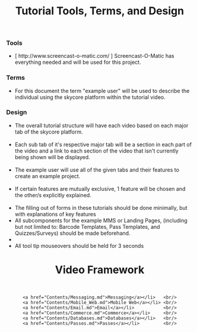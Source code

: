 <div align="center"><h1>Tutorial Tools, Terms, and Design</h1></div>

</BR>

<h3>Tools</h3>

<ul>
	<li>[ http://www.screencast-o-matic.com/ ] Screencast-O-Matic has everything needed and will be used for this project.</li>
</ul>

<h3>Terms</h3>

<ul>
	<li>For this document the term "example user" will be used to describe the individual using the skycore platform within the tutorial video.</li>
</ul>

<h3>Design</h3>

<ul>
	<li>The overall tutorial structure will have each video based on each major tab of the skycore platform.</li></BR>
	<li>Each sub tab of it's respective major tab will be a section in each part of the video and a link to each section of the video that isn't currently being shown will be displayed.</li></BR>
	<li>The example user will use all of the given tabs and their features to create an example project.</li></BR>
	<li>If certain features are mutually exclusive, 1 feature will be chosen and the other/s explicitly explained.</li></BR>
	<li>The filling out of forms in these tutorials should be done minimally, but with explanations of key features</li>
	<li>All subcomponents for the example MMS or Landing Pages, (including but not limited to: Barcode Templates, Pass Templates, and Quizzes/Surveys) should be made beforehand.<li>
	<li>All tool tip mouseovers should be held for 3 seconds</li>
</ul>

<div align="center"><h1>Video Framework</h1></div>

</BR>

<div align="center">

	<a href="Contents/Messaging.md">Messaging</a></li>   <br/>
	<a href="Contents/Mobile_Web.md">Mobile Web</a></li> <br/>
	<a href="Contents/Email.md">Email</a></li>           <br/>
	<a href="Contents/Commerce.md">Commerce</a></li>     <br/>
	<a href="Contents/Databases.md">Databases</a></li>   <br/>
	<a href="Contents/Passes.md">Passes</a></li>         <br/>

</div>

